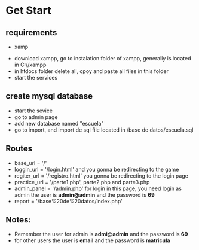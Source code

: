 # Get Start
## requirements
-  xamp
  * download xampp, go to instalation folder of xampp, generally is located in C://xampp
  * in htdocs folder delete all, cpoy and paste all files in this folder
  * start the services

## create mysql database
- start the sevice
- go to admin page
- add new database named "escuela"
- go to import, and import de sql file located in /base de datos/escuela.sql

## Routes
- base_url = '/'
- loggin_url = '/login.html' and you gonna be redirecting to the game
- regiter_url = '/registro.html' you gonna be redirecting to the login page
- practice_url = '/parte1.php', parte2.php and parte3.php
- admin_panel = '/admin.php' for login in this page, you need login as admin the user is **admin@admin** and the password is **69**
- report = '/base%20de%20datos/index.php'

## Notes:
- Remember the user for admin is **admi@admin** and the password is **69**
- for other users the user is __email__ and the password is __matricula__
